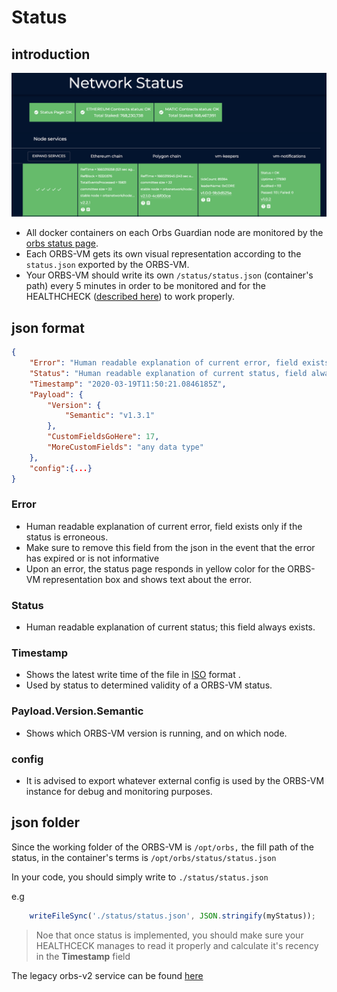 # Status

## introduction

<img src="../.gitbook/assets/status.png" alt="" data-size="original">

* All docker containers on each Orbs Guardian node are monitored by the [orbs status page](https://status.orbs.network/).
* Each ORBS-VM gets its own visual representation according to the `status.json` exported by the ORBS-VM.
* Your ORBS-VM should write its own `/status/status.json` (container's path) every 5 minutes in order to be monitored and for the HEALTHCHECK ([described here](best-practice.md)) to work properly.

## json format

```json
{
    "Error": "Human readable explanation of current error, field exists only if the status is erroneous.",
    "Status": "Human readable explanation of current status, field always exists.",
    "Timestamp": "2020-03-19T11:50:21.0846185Z",
    "Payload": {
        "Version": {
            "Semantic": "v1.3.1"
        },
        "CustomFieldsGoHere": 17,
        "MoreCustomFields": "any data type"
    },
    "config":{...}
}
```

### Error

* Human readable explanation of current error, field exists only if the status is erroneous.
* Make sure to remove this field from the json in the event that the error has expired or is not informative
* Upon an error, the status page responds in yellow color for the ORBS-VM representation box and shows text about the error.

### Status

* Human readable explanation of current status; this field always exists.

### Timestamp

* Shows the latest write time of the file in [ISO](https://developer.mozilla.org/en-US/docs/Web/JavaScript/Reference/Global_Objects/Date/toISOString) format .
* Used by status to determined validity of a ORBS-VM status.

### Payload.Version.Semantic

* Shows which ORBS-VM version is running, and on which node.

### config

* It is advised to export whatever external config is used by the ORBS-VM instance for debug and monitoring purposes.

## json folder

Since the working folder of the ORBS-VM is `/opt/orbs,` the fill path of the status, in the container's terms is `/opt/orbs/status/status.json`

In your code, you should simply write to `./status/status.json`

e.g

```js
    writeFileSync('./status/status.json', JSON.stringify(myStatus));
```

> Noe that once status is implemented, you should make sure your HEALTHCECK manages to read it properly and calculate it's recency in the **Timestamp** field

The legacy orbs-v2  service can be found [here](https://github.com/orbs-network/orbs-spec/blob/ee181179ddf8ee57dc0b2bd1197a1b91054edd64/node-architecture/BOYAR.md)
